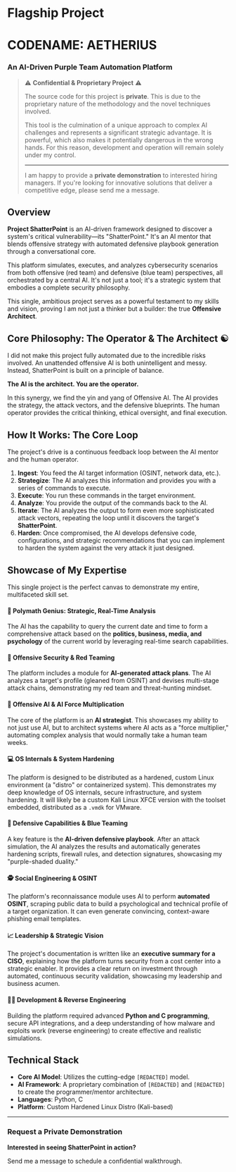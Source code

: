 # Flagship Project
# CODENAME: AETHERIUS

### An AI-Driven Purple Team Automation Platform

> ⚠️ **Confidential & Proprietary Project** ⚠️
>
> The source code for this project is **private**. This is due to the proprietary nature of the methodology and the novel techniques involved.
>
> This tool is the culmination of a unique approach to complex AI challenges and represents a significant strategic advantage. It is powerful, which also makes it potentially dangerous in the wrong hands. For this reason, development and operation will remain solely under my control.
>
> ---
>
> I am happy to provide a **private demonstration** to interested hiring managers. If you're looking for innovative solutions that deliver a competitive edge, please send me a message.

## Overview

**Project ShatterPoint** is an AI-driven framework designed to discover a system's critical vulnerability—its "ShatterPoint." It's an AI mentor that blends offensive strategy with automated defensive playbook generation through a conversational core.

This platform simulates, executes, and analyzes cybersecurity scenarios from both offensive (red team) and defensive (blue team) perspectives, all orchestrated by a central AI. It's not just a tool; it's a strategic system that embodies a complete security philosophy.

This single, ambitious project serves as a powerful testament to my skills and vision, proving I am not just a thinker but a builder: the true **Offensive Architect**.

## Core Philosophy: The Operator & The Architect ☯️

I did not make this project fully automated due to the incredible risks involved. An unattended offensive AI is both unintelligent and messy. Instead, ShatterPoint is built on a principle of balance.

**The AI is the architect. You are the operator.**

In this synergy, we find the yin and yang of Offensive AI. The AI provides the strategy, the attack vectors, and the defensive blueprints. The human operator provides the critical thinking, ethical oversight, and final execution.

## How It Works: The Core Loop

The project's drive is a continuous feedback loop between the AI mentor and the human operator.

1.  **Ingest**: You feed the AI target information (OSINT, network data, etc.).
2.  **Strategize**: The AI analyzes this information and provides you with a series of commands to execute.
3.  **Execute**: You run these commands in the target environment.
4.  **Analyze**: You provide the output of the commands back to the AI.
5.  **Iterate**: The AI analyzes the output to form even more sophisticated attack vectors, repeating the loop until it discovers the target's **ShatterPoint**.
6.  **Harden**: Once compromised, the AI develops defensive code, configurations, and strategic recommendations that you can implement to harden the system against the very attack it just designed.

## Showcase of My Expertise

This single project is the perfect canvas to demonstrate my entire, multifaceted skill set.

#### 🧠 Polymath Genius: Strategic, Real-Time Analysis
The AI has the capability to query the current date and time to form a comprehensive attack based on the **politics, business, media, and psychology** of the current world by leveraging real-time search capabilities.

#### 🔴 Offensive Security & Red Teaming
The platform includes a module for **AI-generated attack plans**. The AI analyzes a target's profile (gleaned from OSINT) and devises multi-stage attack chains, demonstrating my red team and threat-hunting mindset.

#### 🤖 Offensive AI & AI Force Multiplication
The core of the platform is an **AI strategist**. This showcases my ability to not just use AI, but to architect systems where AI acts as a "force multiplier," automating complex analysis that would normally take a human team weeks.

#### 💻 OS Internals & System Hardening
The platform is designed to be distributed as a hardened, custom Linux environment (a "distro" or containerized system). This demonstrates my deep knowledge of OS internals, secure infrastructure, and system hardening. It will likely be a custom Kali Linux XFCE version with the toolset embedded, distributed as a `.vmdk` for VMware.

#### 🔵 Defensive Capabilities & Blue Teaming
A key feature is the **AI-driven defensive playbook**. After an attack simulation, the AI analyzes the results and automatically generates hardening scripts, firewall rules, and detection signatures, showcasing my "purple-shaded duality."

#### 🕵️ Social Engineering & OSINT
The platform's reconnaissance module uses AI to perform **automated OSINT**, scraping public data to build a psychological and technical profile of a target organization. It can even generate convincing, context-aware phishing email templates.

#### 📈 Leadership & Strategic Vision
The project's documentation is written like an **executive summary for a CISO**, explaining how the platform turns security from a cost center into a strategic enabler. It provides a clear return on investment through automated, continuous security validation, showcasing my leadership and business acumen.

#### 👨‍💻 Development & Reverse Engineering
Building the platform required advanced **Python and C programming**, secure API integrations, and a deep understanding of how malware and exploits work (reverse engineering) to create effective and realistic simulations.

## Technical Stack

* **Core AI Model**: Utilizes the cutting-edge `[REDACTED]` model.
* **AI Framework**: A proprietary combination of `[REDACTED]` and `[REDACTED]` to create the programmer/mentor architecture.
* **Languages**: Python, C
* **Platform**: Custom Hardened Linux Distro (Kali-based)

---

### Request a Private Demonstration

**Interested in seeing ShatterPoint in action?**

Send me a message to schedule a confidential walkthrough.
